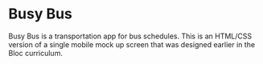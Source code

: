 # Busy Bus <br>
Busy Bus is a transportation app for bus schedules.
This is an HTML/CSS version of a single mobile mock up screen that was designed earlier in the Bloc curriculum. 

